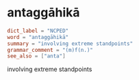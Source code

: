 # antaggāhikā

``` toml
dict_label = "NCPED"
word = "antaggāhikā"
summary = "involving extreme standpoints"
grammar_comment = "(m)f(n.)"
see_also = ["anta"]
```

involving extreme standpoints


